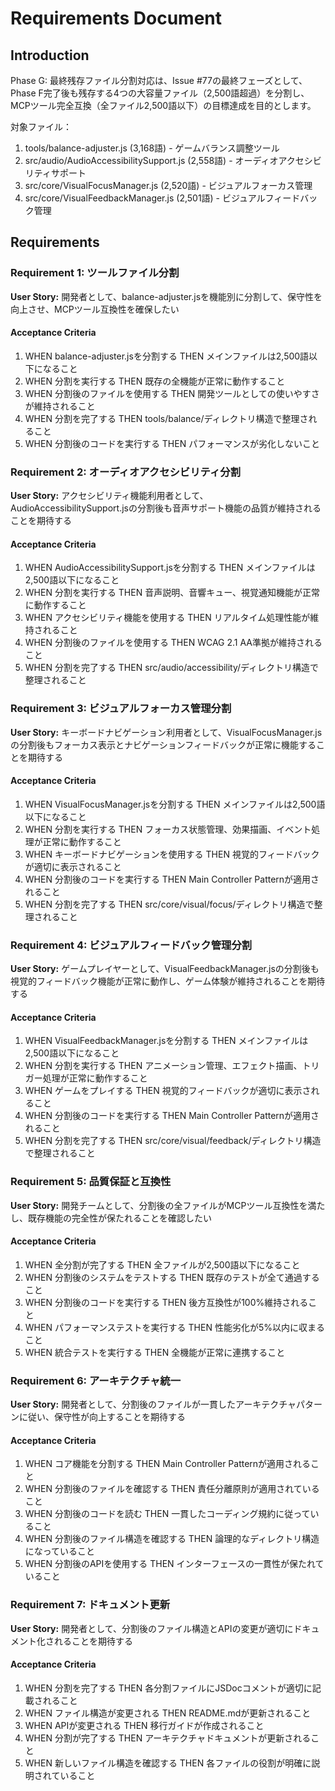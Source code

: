 # Requirements Document

## Introduction

Phase G: 最終残存ファイル分割対応は、Issue #77の最終フェーズとして、Phase F完了後も残存する4つの大容量ファイル（2,500語超過）を分割し、MCPツール完全互換（全ファイル2,500語以下）の目標達成を目的とします。

対象ファイル：
1. tools/balance-adjuster.js (3,168語) - ゲームバランス調整ツール
2. src/audio/AudioAccessibilitySupport.js (2,558語) - オーディオアクセシビリティサポート
3. src/core/VisualFocusManager.js (2,520語) - ビジュアルフォーカス管理
4. src/core/VisualFeedbackManager.js (2,501語) - ビジュアルフィードバック管理

## Requirements

### Requirement 1: ツールファイル分割

**User Story:** 開発者として、balance-adjuster.jsを機能別に分割して、保守性を向上させ、MCPツール互換性を確保したい

#### Acceptance Criteria

1. WHEN balance-adjuster.jsを分割する THEN メインファイルは2,500語以下になること
2. WHEN 分割を実行する THEN 既存の全機能が正常に動作すること
3. WHEN 分割後のファイルを使用する THEN 開発ツールとしての使いやすさが維持されること
4. WHEN 分割を完了する THEN tools/balance/ディレクトリ構造で整理されること
5. WHEN 分割後のコードを実行する THEN パフォーマンスが劣化しないこと

### Requirement 2: オーディオアクセシビリティ分割

**User Story:** アクセシビリティ機能利用者として、AudioAccessibilitySupport.jsの分割後も音声サポート機能の品質が維持されることを期待する

#### Acceptance Criteria

1. WHEN AudioAccessibilitySupport.jsを分割する THEN メインファイルは2,500語以下になること
2. WHEN 分割を実行する THEN 音声説明、音響キュー、視覚通知機能が正常に動作すること
3. WHEN アクセシビリティ機能を使用する THEN リアルタイム処理性能が維持されること
4. WHEN 分割後のファイルを使用する THEN WCAG 2.1 AA準拠が維持されること
5. WHEN 分割を完了する THEN src/audio/accessibility/ディレクトリ構造で整理されること

### Requirement 3: ビジュアルフォーカス管理分割

**User Story:** キーボードナビゲーション利用者として、VisualFocusManager.jsの分割後もフォーカス表示とナビゲーションフィードバックが正常に機能することを期待する

#### Acceptance Criteria

1. WHEN VisualFocusManager.jsを分割する THEN メインファイルは2,500語以下になること
2. WHEN 分割を実行する THEN フォーカス状態管理、効果描画、イベント処理が正常に動作すること
3. WHEN キーボードナビゲーションを使用する THEN 視覚的フィードバックが適切に表示されること
4. WHEN 分割後のコードを実行する THEN Main Controller Patternが適用されること
5. WHEN 分割を完了する THEN src/core/visual/focus/ディレクトリ構造で整理されること

### Requirement 4: ビジュアルフィードバック管理分割

**User Story:** ゲームプレイヤーとして、VisualFeedbackManager.jsの分割後も視覚的フィードバック機能が正常に動作し、ゲーム体験が維持されることを期待する

#### Acceptance Criteria

1. WHEN VisualFeedbackManager.jsを分割する THEN メインファイルは2,500語以下になること
2. WHEN 分割を実行する THEN アニメーション管理、エフェクト描画、トリガー処理が正常に動作すること
3. WHEN ゲームをプレイする THEN 視覚的フィードバックが適切に表示されること
4. WHEN 分割後のコードを実行する THEN Main Controller Patternが適用されること
5. WHEN 分割を完了する THEN src/core/visual/feedback/ディレクトリ構造で整理されること

### Requirement 5: 品質保証と互換性

**User Story:** 開発チームとして、分割後の全ファイルがMCPツール互換性を満たし、既存機能の完全性が保たれることを確認したい

#### Acceptance Criteria

1. WHEN 全分割が完了する THEN 全ファイルが2,500語以下になること
2. WHEN 分割後のシステムをテストする THEN 既存のテストが全て通過すること
3. WHEN 分割後のコードを実行する THEN 後方互換性が100%維持されること
4. WHEN パフォーマンステストを実行する THEN 性能劣化が5%以内に収まること
5. WHEN 統合テストを実行する THEN 全機能が正常に連携すること

### Requirement 6: アーキテクチャ統一

**User Story:** 開発者として、分割後のファイルが一貫したアーキテクチャパターンに従い、保守性が向上することを期待する

#### Acceptance Criteria

1. WHEN コア機能を分割する THEN Main Controller Patternが適用されること
2. WHEN 分割後のファイルを確認する THEN 責任分離原則が適用されていること
3. WHEN 分割後のコードを読む THEN 一貫したコーディング規約に従っていること
4. WHEN 分割後のファイル構造を確認する THEN 論理的なディレクトリ構造になっていること
5. WHEN 分割後のAPIを使用する THEN インターフェースの一貫性が保たれていること

### Requirement 7: ドキュメント更新

**User Story:** 開発者として、分割後のファイル構造とAPIの変更が適切にドキュメント化されることを期待する

#### Acceptance Criteria

1. WHEN 分割を完了する THEN 各分割ファイルにJSDocコメントが適切に記載されること
2. WHEN ファイル構造が変更される THEN README.mdが更新されること
3. WHEN APIが変更される THEN 移行ガイドが作成されること
4. WHEN 分割が完了する THEN アーキテクチャドキュメントが更新されること
5. WHEN 新しいファイル構造を確認する THEN 各ファイルの役割が明確に説明されていること